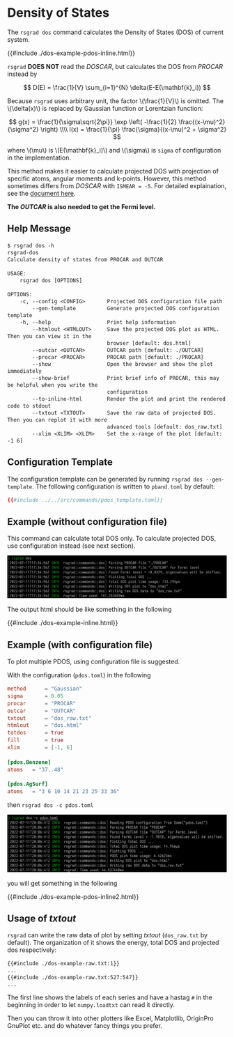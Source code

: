 # Density of States

The `rsgrad dos` command calculates the Density of States (DOS) of current system.

{{#include ./dos-example-pdos-inline.html}}

`rsgrad` __DOES NOT__ read the _DOSCAR_, but calculates the DOS from _PROCAR_ instead by

$$
D(E) = \frac{1}{V} \sum_{i=1}^{N} \delta(E-E(\mathbf{k}_i))
$$

Because `rsgrad` uses arbitrary unit, the factor \\(\frac{1}{V}\\) is omitted. The \\(\delta(x)\\)
is replaced by Gaussian function or Lorentzian function:

$$
g(x) = \frac{1}{\sigma\sqrt{2\pi}} \exp \left( -\frac{1}{2} \frac{(x-\mu)^2}{\sigma^2} \right) \\\\
l(x) = \frac{1}{\pi} \frac{\sigma}{(x-\mu)^2 + \sigma^2}
$$

where \\(\mu\\) is \\(E(\mathbf{k}_i)\\) and \\(\sigma\\) is `sigma` of configuration in the implementation.

This method makes it easier to calculate projected DOS with projection of specific atoms, angular moments and k-points.
However, this method sometimes differs from _DOSCAR_ with `ISMEAR = -5`. For detailed explaination, see the 
[document here](https://docs.quantumatk.com/manual/technicalnotes/occupation_methods/occupation_methods.html).


__The _OUTCAR_ is also needed to get the Fermi level.__

## Help Message
```shell
$ rsgrad dos -h
rsgrad-dos
Calculate density of states from PROCAR and OUTCAR

USAGE:
    rsgrad dos [OPTIONS]

OPTIONS:
    -c, --config <CONFIG>       Projected DOS configuration file path
        --gen-template          Generate projected DOS configuration template
    -h, --help                  Print help information
        --htmlout <HTMLOUT>     Save the projected DOS plot as HTML. Then you can view it in the
                                browser [default: dos.html]
        --outcar <OUTCAR>       OUTCAR path [default: ./OUTCAR]
        --procar <PROCAR>       PROCAR path [default: ./PROCAR]
        --show                  Open the browser and show the plot immediately
        --show-brief            Print brief info of PROCAR, this may be helpful when you write the
                                configuration
        --to-inline-html        Render the plot and print the rendered code to stdout
        --txtout <TXTOUT>       Save the raw data of projected DOS. Then you can replot it with more
                                advanced tools [default: dos_raw.txt]
        --xlim <XLIM> <XLIM>    Set the x-range of the plot [default: -1 6]
```

## Configuration Template

The configuration template can be generated by running `rsgrad dos --gen-template`. The following configuration
is written to `pband.toml` by default:

```toml
{{#include ../../src/commands/pdos_template.toml}}
```

<!--<script src="https://cdn.plot.ly/plotly-2.12.1.min.js"></script>-->

## Example (without configuration file)

This command can calculate total DOS only. To calculate projected DOS,
use configuration instead (see next section).

![](./DOS-example.png)

The output html should be like something in the following

{{#include ./dos-example-inline.html}}

## Example (with configuration file)

To plot multiple PDOS, using configuration file is suggested.

With the configuration (`pdos.toml`) in the following

```toml
method      = "Gaussian"
sigma       = 0.05
procar      = "PROCAR"
outcar      = "OUTCAR"
txtout      = "dos_raw.txt"
htmlout     = "dos.html"
totdos      = true
fill        = true
xlim        = [-1, 6]

[pdos.Benzene]
atoms   = "37..48"

[pdos.AgSurf]
atoms   = "3 6 10 14 21 23 25 33 36"
```
then `rsgrad dos -c pdos.toml`

![](./DOS-PDOS-example.png)

you will get something in the following

{{#include ./dos-example-pdos-inline2.html}}


## Usage of _txtout_

`rsgrad` can write the raw data of plot by setting _txtout_ (`dos_raw.txt` by default). The organization of it
shows the energy, total DOS and projected dos respectively:

```
{{#include ./dos-example-raw.txt:1}}
...
{{#include ./dos-example-raw.txt:527:547}}
...
```

The first line shows the labels of each series and have a hastag `#` in the beginning in order to let `numpy.loadtxt`
can read it directly.

Then you can throw it into other plotters like Excel, Matplotlib, OriginPro GnuPlot etc. and do whatever fancy things you prefer.
